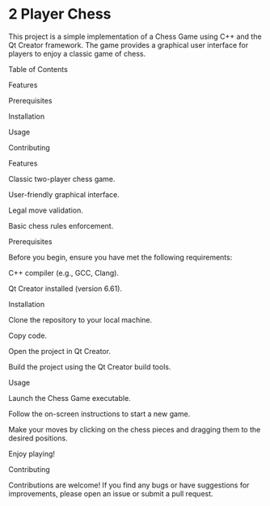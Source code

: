 # **2 Player Chess**
This project is a simple implementation of a Chess Game using C++ and the Qt Creator framework. The game provides a graphical user interface for players to enjoy a classic game of chess.

Table of Contents

Features

Prerequisites

Installation

Usage

Contributing


Features

Classic two-player chess game.

User-friendly graphical interface.

Legal move validation.

Basic chess rules enforcement.

Prerequisites

Before you begin, ensure you have met the following requirements:

C++ compiler (e.g., GCC, Clang).

Qt Creator installed (version 6.61).

Installation

Clone the repository to your local machine.

Copy code.

Open the project in Qt Creator.

Build the project using the Qt Creator build tools.

Usage

Launch the Chess Game executable.

Follow the on-screen instructions to start a new game.

Make your moves by clicking on the chess pieces and dragging them to the desired positions.

Enjoy playing!

Contributing

Contributions are welcome! If you find any bugs or have suggestions for improvements, please open an issue or submit a pull request.

